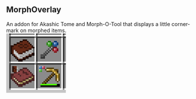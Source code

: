 ## MorphOverlay
An addon for Akashic Tome and Morph-O-Tool that displays a little corner-mark on morphed items.  
![screenshot0.png](screenshot0.png)